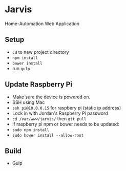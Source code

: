 # Jarvis
Home-Automation Web Application

## Setup
- ```cd``` to new project directory
- ```npm install```
- ```bower install```
- run ```gulp```

## Update Raspberry Pi
- Make sure the device is powered on.
- SSH using Mac 
- ```ssh pi@10.0.0.15``` for raspbery pi (static ip address)
- Lock in with Jordan's Raspberry Pi password
- ```cd /var/www/jarvis/``` then ```git pull```
- if raspberry pi npm or bower needs to be updated:
- ```sudo npm install```
- ```sudo bower install --allow-root```

## Build
- Gulp
